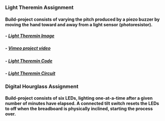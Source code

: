 ### Light Theremin Assignment

#### Build-project consists of varying the pitch produced by a piezo buzzer by moving the hand toward and away from a light sensor (photoresistor).   

#####  - <a href="https://github.com/AlVicente/physicalcomputing/blob/master/Homework/Week5%20-%20Feb%2012th/Light%20Theremin.png">Light Theremin Image</a>
 ##### - <a href="https://vimeo.com/256346145">Vimeo project video</a>  
 ##### - <a href="https://github.com/AlVicente/physicalcomputing/blob/master/Homework/Week5%20-%20Feb%2012th/Light%20Theremin%20Code">Light Theremin Code</a>
##### - <a href="https://github.com/AlVicente/physicalcomputing/blob/master/Homework/Week5%20-%20Feb%2012th/lightThereminCircuit.png">Light Theremin Circuit</a>

### Digital Hourglass Assignment

#### Build-project consists of six LEDs, lighting one-at-a-time after a given number of minutes have elapsed. A connected tilt switch resets the LEDs to off when the breadboard is physically inclined, starting the process over.
